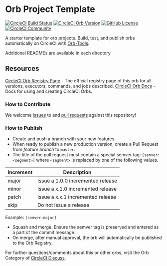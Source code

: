 # Orb Project Template

[![CircleCI Build Status](https://circleci.com/gh/ryan-testing-org/compass-test-orb.svg?style=shield "CircleCI Build Status")](https://circleci.com/gh/ryan-testing-org/compass-test-orb) [![CircleCI Orb Version](https://badges.circleci.com/orbs/ryan-testing/compass-test-orb.svg)](https://circleci.com/orbs/registry/orb/ryan-testing/compass-test-orb) [![GitHub License](https://img.shields.io/badge/license-MIT-lightgrey.svg)](https://raw.githubusercontent.com/ryan-testing-org/compass-test-orb/master/LICENSE) [![CircleCI Community](https://img.shields.io/badge/community-CircleCI%20Discuss-343434.svg)](https://discuss.circleci.com/c/ecosystem/orbs)



A starter template for orb projects. Build, test, and publish orbs automatically on CircleCI with [Orb-Tools](https://circleci.com/orbs/registry/orb/circleci/orb-tools).

Additional READMEs are available in each directory



## Resources

[CircleCI Orb Registry Page](https://circleci.com/orbs/registry/orb/ryan-testing/compass-test-orb) - The official registry page of this orb for all versions, executors, commands, and jobs described.
[CircleCI Orb Docs](https://circleci.com/docs/2.0/orb-intro/#section=configuration) - Docs for using and creating CircleCI Orbs.

### How to Contribute

We welcome [issues](https://github.com/ryan-testing-org/compass-test-orb/issues) to and [pull requests](https://github.com/ryan-testing-org/compass-test-orb/pulls) against this repository!

### How to Publish
* Create and push a branch with your new features.
* When ready to publish a new production version, create a Pull Request from _feature branch_ to `master`.
* The title of the pull request must contain a special semver tag: `[semver:<segment>]` where `<segment>` is replaced by one of the following values.

| Increment | Description|
| ----------| -----------|
| major     | Issue a 1.0.0 incremented release|
| minor     | Issue a x.1.0 incremented release|
| patch     | Issue a x.x.1 incremented release|
| skip      | Do not issue a release|

Example: `[semver:major]`

* Squash and merge. Ensure the semver tag is preserved and entered as a part of the commit message.
* On merge, after manual approval, the orb will automatically be published to the Orb Registry.


For further questions/comments about this or other orbs, visit the Orb Category of [CircleCI Discuss](https://discuss.circleci.com/c/orbs).

